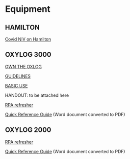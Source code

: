 # Equipment

## HAMILTON

[Covid NIV on Hamilton](https://youtu.be/-M0KCggp1Lw)

## OXYLOG 3000

[OWN THE OXLOG](https://youtu.be/7kRf2VGG3Fo)

[GUIDELINES](https://drive.google.com/file/d/1NnhnEtRAUYxfzYT8kxqnGfNbzGd54o3J/view?usp=sharing)

[BASIC USE](https://youtu.be/AVev0DYYWQ4)

HANDOUT: to be attached here

[RPA refresher](https://youtu.be/JZ4vUvxuQvQ)

[Quick Reference Guide](https://drive.google.com/open?id=13nbh2IgHZCTD3GOoij2BmAAAbuwsHbPt) (Word document converted to PDF)

## OXYLOG 2000

[RPA refresher](https://youtu.be/pSSZ5xUP-R0)

[Quick Reference Guide](https://drive.google.com/file/d/1rYq6sNUzpQOkymMuwkb5ntMJ85JJetGg/view?usp=sharing) (Word document converted to PDF)

